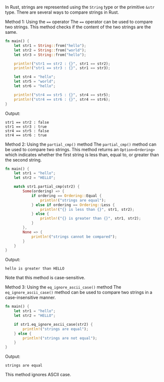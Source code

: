 In Rust, strings are represented using the `String` type or the primitive `&str` type. There are several ways to compare strings in Rust.

Method 1: Using the `==` operator
The `==` operator can be used to compare two strings. This method checks if the content of the two strings are the same.

```rust
fn main() {
    let str1 = String::from("hello");
    let str2 = String::from("world");
    let str3 = String::from("hello");

    println!("str1 == str2 : {}", str1 == str2);
    println!("str1 == str3 : {}", str1 == str3);

    let str4 = "hello";
    let str5 = "world";
    let str6 = "hello";

    println!("str4 == str5 : {}", str4 == str5);
    println!("str4 == str6 : {}", str4 == str6);
}
```

Output:
```
str1 == str2 : false
str1 == str3 : true
str4 == str5 : false
str4 == str6 : true
```

Method 2: Using the `partial_cmp()` method
The `partial_cmp()` method can be used to compare two strings. This method returns an `Option<Ordering>` which indicates whether the first string is less than, equal to, or greater than the second string.

```rust
fn main() {
    let str1 = "hello";
    let str2 = "HELLO";

    match str1.partial_cmp(str2) {
        Some(ordering) => {
            if ordering == Ordering::Equal {
                println!("strings are equal");
            } else if ordering == Ordering::Less {
                println!("{} is less than {}", str1, str2);
            } else {
                println!("{} is greater than {}", str1, str2);
            }
        },
        None => {
            println!("strings cannot be compared");
        }
    }
}
```

Output:
```
hello is greater than HELLO
```

Note that this method is case-sensitive.

Method 3: Using the `eq_ignore_ascii_case()` method
The `eq_ignore_ascii_case()` method can be used to compare two strings in a case-insensitive manner.

```rust
fn main() {
    let str1 = "hello";
    let str2 = "HELLO";

    if str1.eq_ignore_ascii_case(str2) {
        println!("strings are equal");
    } else {
        println!("strings are not equal");
    }
}
```

Output:
```
strings are equal
```

This method ignores ASCII case.